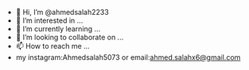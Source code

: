 - 👋 Hi, I’m @ahmedsalah2233
- 👀 I’m interested in ...
- 🌱 I’m currently learning ...
- 💞️ I’m looking to collaborate on ...
- 📫 How to reach me ...
- my instagram:Ahmedsalah5073 or email:ahmed.salahx6@gmail.com
<!---
ahmedsalah2233/ahmedsalah2233 is a ✨ special ✨ repository because its `README.md` (this file) appears on your GitHub profile.
You can click the Preview link to take a look at your changes.
--->

